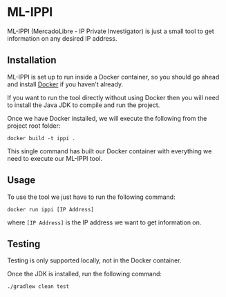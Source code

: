 # ML-IPPI

ML-IPPI (MercadoLibre - IP Private Investigator) is just a small tool to get information on any desired IP address.


## Installation

ML-IPPI is set up to run inside a Docker container, so you should go ahead and install [Docker](https://www.docker.com/get-started) if you haven't already.

If you want to run the tool directly without using Docker then you will need to install the Java JDK to compile and run the project.

Once we have Docker installed, we will execute the following from the project root folder:
```
docker build -t ippi .
```
This single command has built our Docker container with everything we need to execute our ML-IPPI tool.

## Usage

To use the tool we just have to run the following command:
```
docker run ippi [IP Address]
```
where `[IP Address]` is the IP address we want to get information on.

## Testing

Testing is only supported locally, not in the Docker container.

Once the JDK is installed, run the following command:
```
./gradlew clean test
```